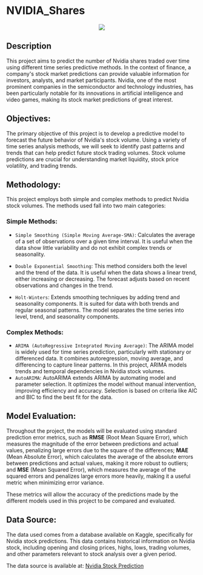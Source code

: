 # NVIDIA_Shares

<p align="center">
  <img src="https://web-cdn.markets.com/nvidia_stock_width_1200_format_jpeg_2de49a2c8e.jpg.webp">
</p>

## Description
This project aims to predict the number of Nvidia shares traded over time using different time series predictive methods. In the context of finance, a company's stock market predictions can provide valuable information for investors, analysts, and market participants. Nvidia, one of the most prominent companies in the semiconductor and technology industries, has been particularly notable for its innovations in artificial intelligence and video games, making its stock market predictions of great interest.

## Objectives:
The primary objective of this project is to develop a predictive model to forecast the future behavior of Nvidia's stock volume. Using a variety of time series analysis methods, we will seek to identify past patterns and trends that can help predict future stock trading volumes. Stock volume predictions are crucial for understanding market liquidity, stock price volatility, and trading trends.

## Methodology:
This project employs both simple and complex methods to predict Nvidia stock volumes. The methods used fall into two main categories:

### Simple Methods:
- `Simple Smoothing (Simple Moving Average-SMA)`: Calculates the average of a set of observations over a given time interval. It is useful when the data show little variability and do not exhibit complex trends or seasonality.

- `Double Exponential Smoothing`: This method considers both the level and the trend of the data. It is useful when the data shows a linear trend, either increasing or decreasing. The forecast adjusts based on recent observations and changes in the trend.

- `Holt-Winters`: Extends smoothing techniques by adding trend and seasonality components. It is suited for data with both trends and regular seasonal patterns. The model separates the time series into level, trend, and seasonality components.



### Complex Methods:
- `ARIMA (AutoRegressive Integrated Moving Average)`: The ARIMA model is widely used for time series prediction, particularly with stationary or differenced data. It combines autoregression, moving average, and differencing to capture linear patterns. In this project, ARIMA models trends and temporal dependencies in Nvidia stock volumes.
- `AutoARIMA`: AutoARIMA extends ARIMA by automating model and parameter selection. It optimizes the model without manual intervention, improving efficiency and accuracy. Selection is based on criteria like AIC and BIC to find the best fit for the data.

## Model Evaluation:

Throughout the project, the models will be evaluated using standard prediction error metrics, such as **RMSE** (Root Mean Square Error), which measures the magnitude of the error between predictions and actual values, penalizing large errors due to the square of the differences; **MAE** (Mean Absolute Error), which calculates the average of the absolute errors between predictions and actual values, making it more robust to outliers; and **MSE** (Mean Squared Error), which measures the average of the squared errors and penalizes large errors more heavily, making it a useful metric when minimizing error variance.

These metrics will allow the accuracy of the predictions made by the different models used in this project to be compared and evaluated.


## Data Source:
The data used comes from a database available on Kaggle, specifically for Nvidia stock predictions. This data contains historical information on Nvidia stock, including opening and closing prices, highs, lows, trading volumes, and other parameters relevant to stock analysis over a given period.

The data source is available at: [Nvidia Stock Prediction](https://www.kaggle.com/code/joshuabaliliongcoy/nvidia-stock-prediction-with-time-series-analysis/input) 


